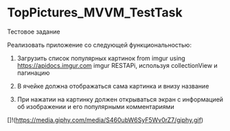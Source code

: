 # TopPictures_MVVM_TestTask
Тестовое задание

Реализовать приложение со следующей функциональностью:

1. Загрузить список популярных картинок from imgur using
https://apidocs.imgur.com imgur RESTAPi, используя
collectionView и пагинацию

2. В ячейке должна отображаться сама картинка и внизу
название

3. При нажатии на картинку должен открываться экран с
информацией об изображении и его популярными
комментариями

[]!(https://media.giphy.com/media/S460ubW6SyF5Wv0rZ7/giphy.gif)

